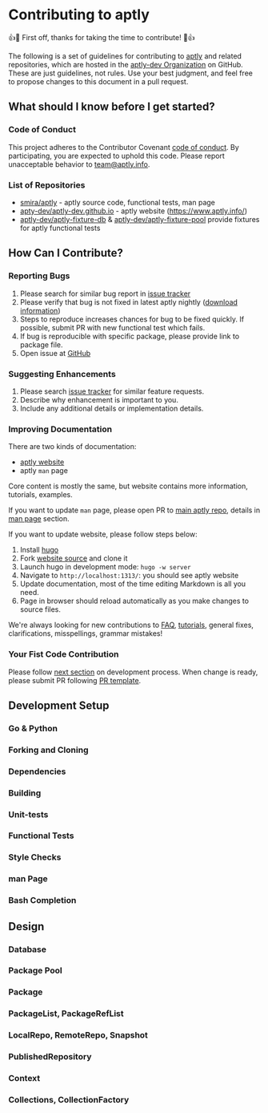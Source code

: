 # Contributing to aptly

:+1::tada: First off, thanks for taking the time to contribute! :tada::+1:

The following is a set of guidelines for contributing to [aptly](https://github.com/smira/aplty) and related repositories, which are hosted in the [aptly-dev Organization](https://github.com/aptly-dev) on GitHub.
These are just guidelines, not rules. Use your best judgment, and feel free to propose changes to this document in a pull request.

## What should I know before I get started?

### Code of Conduct

This project adheres to the Contributor Covenant [code of conduct](CODE_OF_CONDUCT.md).
By participating, you are expected to uphold this code.
Please report unacceptable behavior to [team@aptly.info](mailto:team@aptly.info).

### List of Repositories

* [smira/aptly](https://github.com/smira/aptly) - aptly source code, functional tests, man page
* [apty-dev/aptly-dev.github.io](https://github.com/aptly-dev/aptly-dev.github.io) - aptly website (https://www.aptly.info/)
* [aptly-dev/aptly-fixture-db](https://github.com/aptly-dev/aptly-fixture-db) & [aptly-dev/aptly-fixture-pool](https://github.com/aptly-dev/aptly-fixture-pool) provide
  fixtures for aptly functional tests

## How Can I Contribute?

### Reporting Bugs

1. Please search for similar bug report in [issue tracker](https://github.com/smira/aptly/issues)
2. Please verify that bug is not fixed in latest aptly nightly ([download information](https://www.aptly.info/download/))
3. Steps to reproduce increases chances for bug to be fixed quickly. If possible, submit PR with new functional test which fails.
4. If bug is reproducible with specific package, please provide link to package file.
5. Open issue at [GitHub](https://github.com/smira/aptly/issues)

### Suggesting Enhancements

1. Please search [issue tracker](https://github.com/smira/aptly/issues) for similar feature requests.
2. Describe why enhancement is important to you.
3. Include any additional details or implementation details.

### Improving Documentation

There are two kinds of documentation:

* [aptly website](https://www.aptly/info)
* aptly `man` page

Core content is mostly the same, but website contains more information, tutorials, examples.

If you want to update `man` page, please open PR to [main aptly repo](https://github.com/smira/aptly),
details in [man page](#man-page) section.

If you want to update website, please follow steps below:

1. Install [hugo](http://gohugo.io/)
2. Fork [website source](https://github.com/aptly-dev/aptly-dev.github.io) and clone it
3. Launch hugo in development mode: `hugo -w server`
4. Navigate to `http://localhost:1313/`: you should see aptly website
5. Update documentation, most of the time editing Markdown is all you need.
6. Page in browser should reload automatically as you make changes to source files.

We're always looking for new contributions to [FAQ](https://www.aptly.info/doc/faq/), [tutorials](https://www.aptly.info/tutorial/),
general fixes, clarifications, misspellings, grammar mistakes!

### Your Fist Code Contribution

Please follow [next section](#development-setup) on development process. When change is ready, please submit PR
following [PR template](.github/PULL_REQUEST_TEMPLATE.md).



## Development Setup

### Go & Python

### Forking and Cloning

### Dependencies

### Building

### Unit-tests

### Functional Tests

### Style Checks

### man Page

### Bash Completion

## Design

### Database

### Package Pool

### Package

### PackageList, PackageRefList

### LocalRepo, RemoteRepo, Snapshot

### PublishedRepository

### Context

### Collections, CollectionFactory
